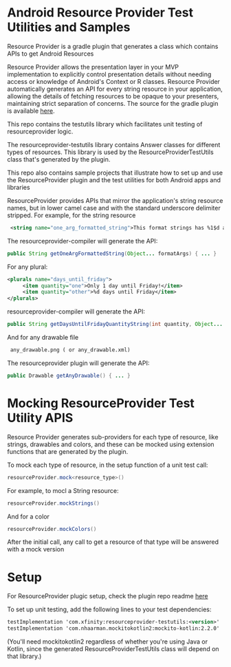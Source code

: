 Android Resource Provider Test Utilities and Samples
======================

   Resource Provider is a gradle plugin that generates a class which contains APIs to get Android Resources

   Resource Provider allows the presentation layer in your MVP implementation to explicitly control presentation details
   without needing access or knowledge of Android's Context or R classes. Resource Provider automatically generates an
   API for every string resource in your application, allowing the details of fetching resources to be opaque to
   your presenters, maintaining strict separation of concerns.  The source for the gradle plugin is available [here](https://github.com/Comcast/resourceprovider2).

   This repo contains the testutils library which facilitates unit testing of resourceprovider logic.

   The resourceprovider-testutils library contains Answer classes for different types of resources.  This library is
   used by the ResourceProviderTestUtils class that's generated by the plugin.

   This repo also contains sample projects that illustrate how to set up and use the ResourceProvider plugin and the
   test utilities for both Android apps and libraries

   ResourceProvider provides APIs that mirror the application's string resource names, but in lower camel case and
   with the standard underscore delimiter stripped.  For example, for the string resource

   ```xml
    <string name="one_arg_formatted_string">This format strings has %1$d args</string>
   ```

   The resourceprovider-compiler will generate the API:

   ```java
   public String getOneArgFormattedString(Object... formatArgs) { ... }
   ```

   For any plural:

   ```xml
   <plurals name="days_until_friday">
        <item quantity="one">Only 1 day until Friday!</item>
        <item quantity="other">%d days until Friday</item>
   </plurals>
   ```

   resourceprovider-compiler will generate the API:

   ```Java
   public String getDaysUntilFridayQuantityString(int quantity, Object... formatArgs) { ... }
   ```

   And for any drawable file

   ```xml
    any_drawable.png ( or any_drawable.xml)
   ```

   The resourceprovider plugin will generate the API:

   ```java
   public Drawable getAnyDrawable() { ... }
   ```

  Mocking ResourceProvider Test Utility APIS
  =============================
  Resource Provider generates sub-providers for each type of resource, like strings, drawables and colors,
  and these can be mocked using extension functions that are generated by the plugin.

  To mock each type of resource, in the setup function of a unit test call:

  ```java
  resourceProvider.mock<resource_type>()
  ```

  For example, to mocl a String resource:
  ```java
  resourceProvider.mockStrings()
  ```

  And for a color
  ```java
  resourceProvider.mockColors()
  ```

  After the initial call, any call to get a resource of that type will be answered with a mock version

  Setup
  ======================
  
   For ResourceProvider plugic setup, check the plugin repo readme [here](https://github.com/Comcast/resourceprovider2)
   
   To set up unit testing, add the following lines to your test dependencies:
   
   ```xml
   testImplementation 'com.xfinity:resourceprovider-testutils:<version>'
   testImplementation 'com.nhaarman.mockitokotlin2:mockito-kotlin:2.2.0'
   ```
   (You'll need mockitokotlin2 regardless of whether you're using Java or Kotlin, since the generated
   ResourceProviderTestUtils class will depend on that library.)
